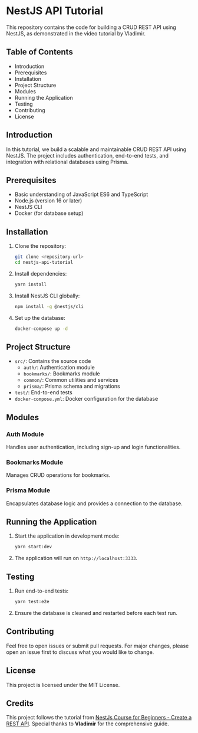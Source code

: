 # NestJS API Tutorial

This repository contains the code for building a CRUD REST API using NestJS, as demonstrated in the video tutorial by Vladimir.

## Table of Contents
- Introduction
- Prerequisites
- Installation
- Project Structure
- Modules
- Running the Application
- Testing
- Contributing
- License

## Introduction
In this tutorial, we build a scalable and maintainable CRUD REST API using NestJS. The project includes authentication, end-to-end tests, and integration with relational databases using Prisma.

## Prerequisites
- Basic understanding of JavaScript ES6 and TypeScript
- Node.js (version 16 or later)
- NestJS CLI
- Docker (for database setup)

## Installation
1. Clone the repository:
    ```bash
    git clone <repository-url>
    cd nestjs-api-tutorial
    ```

2. Install dependencies:
    ```bash
    yarn install
    ```

3. Install NestJS CLI globally:
    ```bash
    npm install -g @nestjs/cli
    ```

4. Set up the database:
    ```bash
    docker-compose up -d
    ```

## Project Structure
- `src/`: Contains the source code
  - `auth/`: Authentication module
  - `bookmarks/`: Bookmarks module
  - `common/`: Common utilities and services
  - `prisma/`: Prisma schema and migrations
- `test/`: End-to-end tests
- `docker-compose.yml`: Docker configuration for the database

## Modules
### Auth Module
Handles user authentication, including sign-up and login functionalities.

### Bookmarks Module
Manages CRUD operations for bookmarks.

### Prisma Module
Encapsulates database logic and provides a connection to the database.

## Running the Application
1. Start the application in development mode:
    ```bash
    yarn start:dev
    ```

2. The application will run on `http://localhost:3333`.

## Testing
1. Run end-to-end tests:
    ```bash
    yarn test:e2e
    ```

2. Ensure the database is cleaned and restarted before each test run.

## Contributing
Feel free to open issues or submit pull requests. For major changes, please open an issue first to discuss what you would like to change.

## License
This project is licensed under the MIT License.

## Credits
This project follows the tutorial from [NestJs Course for Beginners - Create a REST API](https://www.youtube.com/watch?v=GHTA143_b-s). Special thanks to **Vladimir** for the comprehensive guide.
